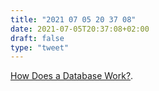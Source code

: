 ```yaml
---
title: "2021 07 05 20 37 08"
date: 2021-07-05T20:37:08+02:00
draft: false
type: "tweet"
---
```

[How Does a Database Work?](https://cstack.github.io/db_tutorial/).
